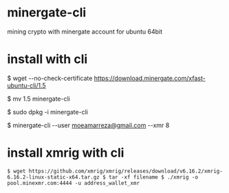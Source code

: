 # minergate-cli
mining crypto with minergate account for ubuntu 64bit

# install with cli
$ wget --no-check-certificate https://download.minergate.com/xfast-ubuntu-cli/1.5

$ mv 1.5 minergate-cli

$ sudo dpkg -i minergate-cli

$ minergate-cli --user moeamarreza@gmail.com --xmr 8

# install xmrig with cli
`
$ wget https://github.com/xmrig/xmrig/releases/download/v6.16.2/xmrig-6.16.2-linux-static-x64.tar.gz
$ tar -xf filename
$ ./xmrig -o pool.minexmr.com:4444 -u address_wallet_xmr
`
